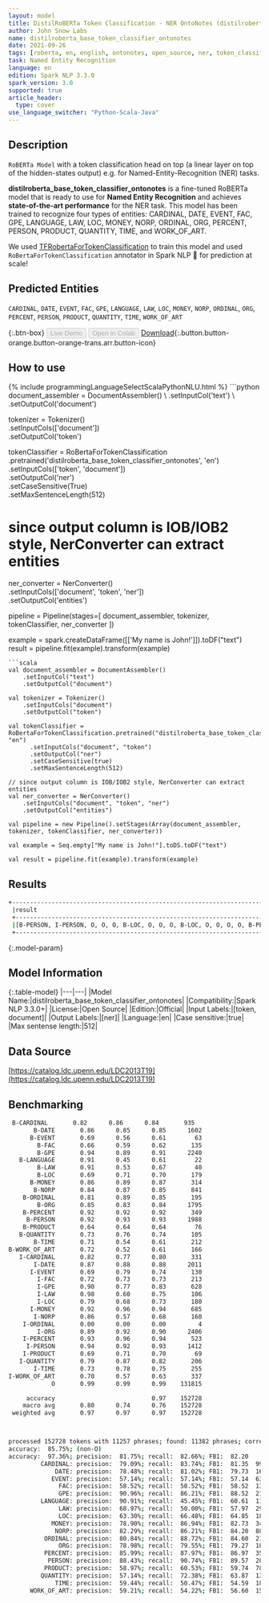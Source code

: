 ```yaml
---
layout: model
title: DistilRoBERTa Token Classification - NER OntoNotes (distilroberta_base_token_classifier_ontonotes)
author: John Snow Labs
name: distilroberta_base_token_classifier_ontonotes
date: 2021-09-26
tags: [roberta, en, english, ontonotes, open_source, ner, token_classification]
task: Named Entity Recognition
language: en
edition: Spark NLP 3.3.0
spark_version: 3.0
supported: true
article_header:
  type: cover
use_language_switcher: "Python-Scala-Java"
---
```


## Description

`RoBERTa Model` with a token classification head on top (a linear layer on top of the hidden-states output) e.g. for Named-Entity-Recognition (NER) tasks.


**distilroberta_base_token_classifier_ontonotes** is a fine-tuned RoBERTa model that is ready to use for **Named Entity Recognition** and achieves **state-of-the-art performance** for the NER task. This model has been trained to recognize four types of entities: CARDINAL, DATE, EVENT, FAC, GPE, LANGUAGE, LAW, LOC, MONEY, NORP, ORDINAL, ORG, PERCENT, PERSON, PRODUCT, QUANTITY, TIME, and WORK_OF_ART.

We used [TFRobertaForTokenClassification](https://huggingface.co/transformers/model_doc/roberta.html#tfrobertafortokenclassification) to train this model and used `RoBertaForTokenClassification` annotator in Spark NLP 🚀 for prediction at scale!

## Predicted Entities

`CARDINAL`, `DATE`, `EVENT`, `FAC`, `GPE`, `LANGUAGE`, `LAW`, `LOC`, `MONEY`, `NORP`, `ORDINAL`, `ORG`, `PERCENT`, `PERSON`, `PRODUCT`, `QUANTITY`, `TIME`, `WORK_OF_ART`

{:.btn-box}
<button class="button button-orange" disabled>Live Demo</button>
<button class="button button-orange" disabled>Open in Colab</button>
[Download](https://s3.amazonaws.com/auxdata.johnsnowlabs.com/public/models/distilroberta_base_token_classifier_ontonotes_en_3.3.0_3.0_1632673971874.zip){:.button.button-orange.button-orange-trans.arr.button-icon}

## How to use



<div class="tabs-box" markdown="1">
{% include programmingLanguageSelectScalaPythonNLU.html %}
```python
document_assembler = DocumentAssembler() \
    .setInputCol('text') \
    .setOutputCol('document')

tokenizer = Tokenizer() \
    .setInputCols(['document']) \
    .setOutputCol('token')

tokenClassifier = RoBertaForTokenClassification \
      .pretrained('distilroberta_base_token_classifier_ontonotes', 'en') \
      .setInputCols(['token', 'document']) \
      .setOutputCol('ner') \
      .setCaseSensitive(True) \
      .setMaxSentenceLength(512)

# since output column is IOB/IOB2 style, NerConverter can extract entities
ner_converter = NerConverter() \
    .setInputCols(['document', 'token', 'ner']) \
    .setOutputCol('entities')

pipeline = Pipeline(stages=[
    document_assembler, 
    tokenizer,
    tokenClassifier,
    ner_converter
])

example = spark.createDataFrame([['My name is John!']]).toDF("text")
result = pipeline.fit(example).transform(example)
```
```scala
val document_assembler = DocumentAssembler() 
    .setInputCol("text") 
    .setOutputCol("document")

val tokenizer = Tokenizer() 
    .setInputCols("document") 
    .setOutputCol("token")

val tokenClassifier = RoBertaForTokenClassification.pretrained("distilroberta_base_token_classifier_ontonotes", "en")
      .setInputCols("document", "token")
      .setOutputCol("ner")
      .setCaseSensitive(true)
      .setMaxSentenceLength(512)

// since output column is IOB/IOB2 style, NerConverter can extract entities
val ner_converter = NerConverter() 
    .setInputCols("document", "token", "ner") 
    .setOutputCol("entities")

val pipeline = new Pipeline().setStages(Array(document_assembler, tokenizer, tokenClassifier, ner_converter))

val example = Seq.empty["My name is John!"].toDS.toDF("text")

val result = pipeline.fit(example).transform(example)
```
</div>

## Results

```bash
+------------------------------------------------------------------------------------+
 |result                                                                              |
 +------------------------------------------------------------------------------------+
 |[B-PERSON, I-PERSON, O, O, O, B-LOC, O, O, O, B-LOC, O, O, O, O, B-PERSON, O, O, O, O, B-LOC]|
 +------------------------------------------------------------------------------------+
```

{:.model-param}
## Model Information

{:.table-model}
|---|---|
|Model Name:|distilroberta_base_token_classifier_ontonotes|
|Compatibility:|Spark NLP 3.3.0+|
|License:|Open Source|
|Edition:|Official|
|Input Labels:|[token, document]|
|Output Labels:|[ner]|
|Language:|en|
|Case sensitive:|true|
|Max sentense length:|512|

## Data Source

[https://catalog.ldc.upenn.edu/LDC2013T19](https://catalog.ldc.upenn.edu/LDC2013T19)

## Benchmarking

```bash
 B-CARDINAL       0.82      0.86      0.84       935
       B-DATE       0.86      0.85      0.85      1602
      B-EVENT       0.69      0.56      0.61        63
        B-FAC       0.66      0.59      0.62       135
        B-GPE       0.94      0.89      0.91      2240
   B-LANGUAGE       0.91      0.45      0.61        22
        B-LAW       0.91      0.53      0.67        40
        B-LOC       0.69      0.71      0.70       179
      B-MONEY       0.86      0.89      0.87       314
       B-NORP       0.84      0.87      0.85       841
    B-ORDINAL       0.81      0.89      0.85       195
        B-ORG       0.85      0.83      0.84      1795
    B-PERCENT       0.92      0.92      0.92       349
     B-PERSON       0.92      0.93      0.93      1988
    B-PRODUCT       0.64      0.64      0.64        76
   B-QUANTITY       0.73      0.76      0.74       105
       B-TIME       0.71      0.54      0.61       212
B-WORK_OF_ART       0.72      0.52      0.61       166
   I-CARDINAL       0.82      0.77      0.80       331
       I-DATE       0.87      0.88      0.88      2011
      I-EVENT       0.69      0.79      0.74       130
        I-FAC       0.72      0.73      0.73       213
        I-GPE       0.90      0.77      0.83       628
        I-LAW       0.98      0.60      0.75       106
        I-LOC       0.79      0.68      0.73       180
      I-MONEY       0.92      0.96      0.94       685
       I-NORP       0.86      0.57      0.68       160
    I-ORDINAL       0.00      0.00      0.00         4
        I-ORG       0.89      0.92      0.90      2406
    I-PERCENT       0.93      0.96      0.94       523
     I-PERSON       0.94      0.92      0.93      1412
    I-PRODUCT       0.69      0.71      0.70        69
   I-QUANTITY       0.79      0.87      0.82       206
       I-TIME       0.73      0.78      0.75       255
I-WORK_OF_ART       0.70      0.57      0.63       337
            O       0.99      0.99      0.99    131815

     accuracy                           0.97    152728
    macro avg       0.80      0.74      0.76    152728
 weighted avg       0.97      0.97      0.97    152728



processed 152728 tokens with 11257 phrases; found: 11382 phrases; correct: 9305.
accuracy:  85.75%; (non-O)
accuracy:  97.36%; precision:  81.75%; recall:  82.66%; FB1:  82.20
         CARDINAL: precision:  79.09%; recall:  83.74%; FB1:  81.35  990
             DATE: precision:  78.48%; recall:  81.02%; FB1:  79.73  1654
            EVENT: precision:  57.14%; recall:  57.14%; FB1:  57.14  63
              FAC: precision:  58.52%; recall:  58.52%; FB1:  58.52  135
              GPE: precision:  90.96%; recall:  86.21%; FB1:  88.52  2123
         LANGUAGE: precision:  90.91%; recall:  45.45%; FB1:  60.61  11
              LAW: precision:  68.97%; recall:  50.00%; FB1:  57.97  29
              LOC: precision:  63.30%; recall:  66.48%; FB1:  64.85  188
            MONEY: precision:  78.90%; recall:  86.94%; FB1:  82.73  346
             NORP: precision:  82.29%; recall:  86.21%; FB1:  84.20  881
          ORDINAL: precision:  80.84%; recall:  88.72%; FB1:  84.60  214
              ORG: precision:  78.98%; recall:  79.55%; FB1:  79.27  1808
          PERCENT: precision:  85.99%; recall:  87.97%; FB1:  86.97  357
           PERSON: precision:  88.43%; recall:  90.74%; FB1:  89.57  2040
          PRODUCT: precision:  58.97%; recall:  60.53%; FB1:  59.74  78
         QUANTITY: precision:  57.14%; recall:  72.38%; FB1:  63.87  133
             TIME: precision:  59.44%; recall:  50.47%; FB1:  54.59  180
      WORK_OF_ART: precision:  59.21%; recall:  54.22%; FB1:  56.60  152

```